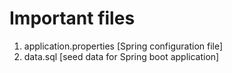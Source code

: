 # Important files
1. application.properties [Spring configuration file]
1. data.sql [seed data for Spring boot application]
